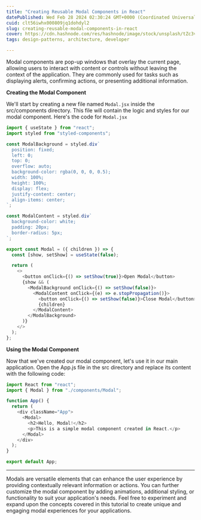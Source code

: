 ```yaml
---
title: "Creating Reusable Modal Components in React"
datePublished: Wed Feb 28 2024 02:30:24 GMT+0000 (Coordinated Universal Time)
cuid: clt56iwhx000809jq1dohdyl2
slug: creating-reusable-modal-components-in-react
cover: https://cdn.hashnode.com/res/hashnode/image/stock/unsplash/tZc3vjPCk-Q/upload/8091999d2b56f3f1b198ccb96e00758b.jpeg
tags: design-patterns, architecture, developer

---
```


Modal components are pop-up windows that overlay the current page, allowing users to interact with content or controls without leaving the context of the application. They are commonly used for tasks such as displaying alerts, confirming actions, or presenting additional information.

**Creating the Modal Component**

We'll start by creating a new file named `Modal.jsx` inside the src/components directory. This file will contain the logic and styles for our modal component. Here's the code for `Modal.jsx`

```typescript
import { useState } from "react";
import styled from "styled-components";

const ModalBackground = styled.div`
  position: fixed;
  left: 0;
  top: 0;
  overflow: auto;
  background-color: rgba(0, 0, 0, 0.5);
  width: 100%;
  height: 100%;
  display: flex;
  justify-content: center;
  align-items: center;
`;

const ModalContent = styled.div`
  background-color: white;
  padding: 20px;
  border-radius: 5px;
`;

export const Modal = ({ children }) => {
  const [show, setShow] = useState(false);

  return (
    <>
      <button onClick={() => setShow(true)}>Open Modal</button>
      {show && (
        <ModalBackground onClick={() => setShow(false)}>
          <ModalContent onClick={(e) => e.stopPropagation()}>
            <button onClick={() => setShow(false)}>Close Modal</button>
            {children}
          </ModalContent>
        </ModalBackground>
      )}
    </>
  );
};
```

**Using the Modal Component**

Now that we've created our modal component, let's use it in our main application. Open the App.js file in the src directory and replace its content with the following code:

```typescript
import React from "react";
import { Modal } from "./components/Modal";

function App() {
  return (
    <div className="App">
      <Modal>
        <h2>Hello, Modal!</h2>
        <p>This is a simple modal component created in React.</p>
      </Modal>
    </div>
  );
}

export default App;
```

---

Modals are versatile elements that can enhance the user experience by providing contextually relevant information or actions. You can further customize the modal component by adding animations, additional styling, or functionality to suit your application's needs. Feel free to experiment and expand upon the concepts covered in this tutorial to create unique and engaging modal experiences for your applications.